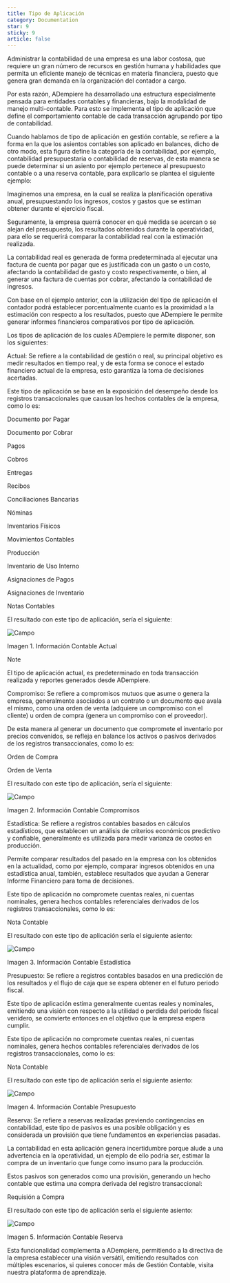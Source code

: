 ```yaml
---
title: Tipo de Aplicación
category: Documentation
star: 9
sticky: 9
article: false
---
```


Administrar la contabilidad de una empresa es una labor costosa, que requiere un gran número de recursos en gestión humana y habilidades que permita un eficiente manejo de técnicas en materia financiera, puesto que genera gran demanda en la organización del contador a cargo.

Por esta razón, ADempiere ha desarrollado una estructura especialmente pensada para entidades contables y financieras, bajo la modalidad de manejo multi-contable. Para esto se implementa el tipo de aplicación que define el comportamiento contable de cada transacción agrupando por tipo de contabilidad.

Cuando hablamos de tipo de aplicación en gestión contable, se refiere a la forma en la que los asientos contables son aplicado en balances, dicho de otro modo, esta figura define la categoría de la contabilidad, por ejemplo, contabilidad presupuestaria o contabilidad de reservas, de esta manera se puede determinar si un asiento por ejemplo pertenece al presupuesto contable o a una reserva contable, para explicarlo se plantea el siguiente ejemplo:

Imaginemos una empresa, en la cual se realiza la planificación operativa anual, presupuestando los ingresos, costos y gastos que se estiman obtener durante el ejercicio fiscal.

Seguramente, la empresa querrá conocer en qué medida se acercan o se alejan del presupuesto, los resultados obtenidos durante la operatividad, para ello se requerirá comparar la contabilidad real con la estimación realizada.

La contabilidad real es generada de forma predeterminada al ejecutar una factura de cuenta por pagar que es justificada con un gasto o un costo, afectando la contabilidad de gasto y costo respectivamente, o bien, al generar una factura de cuentas por cobrar, afectando la contabilidad de ingresos.

Con base en el ejemplo anterior, con la utilización del tipo de aplicación el contador podrá establecer porcentualmente cuanto es la proximidad a la estimación con respecto a los resultados, puesto que ADempiere le permite generar informes financieros comparativos por tipo de aplicación.

Los tipos de aplicación de los cuales ADempiere le permite disponer, son los siguientes:

Actual: Se refiere a la contabilidad de gestión o real, su principal objetivo es medir resultados en tiempo real, y de esta forma se conoce el estado financiero actual de la empresa, esto garantiza la toma de decisiones acertadas.

Este tipo de aplicación se base en la exposición del desempeño desde los registros transaccionales que causan los hechos contables de la empresa, como lo es:

Documento por Pagar

Documento por Cobrar

Pagos

Cobros

Entregas

Recibos

Conciliaciones Bancarias

Nóminas

Inventarios Físicos

Movimientos Contables

Producción

Inventario de Uso Interno

Asignaciones de Pagos

Asignaciones de Inventario

Notas Contables

El resultado con este tipo de aplicación, sería el siguiente:

![Campo](/assets/img/docs/accounting-management/gec-accounting-image641.png)

Imagen 1. Información Contable Actual

Note

El tipo de aplicación actual, es predeterminado en toda transacción realizada y reportes generados desde ADempiere.

Compromiso: Se refiere a compromisos mutuos que asume o genera la empresa, generalmente asociados a un contrato o un documento que avala el mismo, como una orden de venta (adquiere un compromiso con el cliente) u orden de compra (genera un compromiso con el proveedor).

De esta manera al generar un documento que compromete el inventario por precios convenidos, se refleja en balance los activos o pasivos derivados de los registros transaccionales, como lo es:

Orden de Compra

Orden de Venta

El resultado con este tipo de aplicación, sería el siguiente:

![Campo](/assets/img/docs/accounting-management/gec-accounting-image642.png)

Imagen 2. Información Contable Compromisos

Estadística: Se refiere a registros contables basados en cálculos estadísticos, que establecen un análisis de criterios económicos predictivo y confiable, generalmente es utilizada para medir varianza de costos en producción.

Permite comparar resultados del pasado en la empresa con los obtenidos en la actualidad, como por ejemplo, comparar ingresos obtenidos en una estadística anual, también, establece resultados que ayudan a Generar Informe Financiero para toma de decisiones.

Este tipo de aplicación no compromete cuentas reales, ni cuentas nominales, genera hechos contables referenciales derivados de los registros transaccionales, como lo es:

Nota Contable

El resultado con este tipo de aplicación sería el siguiente asiento:

![Campo](/assets/img/docs/accounting-management/gec-accounting-image643.png)

Imagen 3. Información Contable Estadística

Presupuesto: Se refiere a registros contables basados en una predicción de los resultados y el flujo de caja que se espera obtener en el futuro periodo fiscal.

Este tipo de aplicación estima generalmente cuentas reales y nominales, emitiendo una visión con respecto a la utilidad o perdida del periodo fiscal venidero, se convierte entonces en el objetivo que la empresa espera cumplir.

Este tipo de aplicación no compromete cuentas reales, ni cuentas nominales, genera hechos contables referenciales derivados de los registros transaccionales, como lo es:

Nota Contable

El resultado con este tipo de aplicación sería el siguiente asiento:

![Campo](/assets/img/docs/accounting-management/gec-accounting-image644.png)

Imagen 4. Información Contable Presupuesto

Reserva: Se refiere a reservas realizadas previendo contingencias en contabilidad, este tipo de pasivos es una posible obligación y es considerada un provisión que tiene fundamentos en experiencias pasadas.

La contabilidad en esta aplicación genera incertidumbre porque alude a una advertencia en la operatividad, un ejemplo de ello podría ser, estimar la compra de un inventario que funge como insumo para la producción.

Estos pasivos son generados como una provisión, generando un hecho contable que estima una compra derivada del registro transaccional:

Requisión a Compra

El resultado con este tipo de aplicación sería el siguiente asiento:

![Campo](/assets/img/docs/accounting-management/gec-accounting-image645.png)

Imagen 5. Información Contable Reserva

Esta funcionalidad complementa a ADempiere, permitiendo a la directiva de la empresa establecer una visión versátil, emitiendo resultados con múltiples escenarios, si quieres conocer más de Gestión Contable, visita nuestra plataforma de aprendizaje.